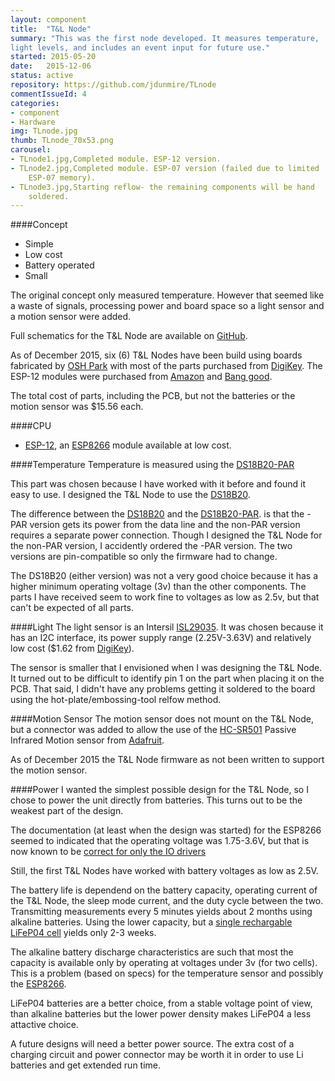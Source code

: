```yaml
---
layout: component
title:  "T&L Node"
summary: "This was the first node developed. It measures temperature,
light levels, and includes an event input for future use."
started: 2015-05-20
date:   2015-12-06
status: active
repository: https://github.com/jdunmire/TLnode
commentIssueId: 4
categories:
- component
- Hardware
img: TLnode.jpg
thumb: TLnode_70x53.png
carousel:
- TLnode1.jpg,Completed module. ESP-12 version.
- TLnode2.jpg,Completed module. ESP-07 version (failed due to limited
    ESP-07 memory).
- TLnode3.jpg,Starting reflow- the remaining components will be hand
    soldered.
---
```

####Concept
  * Simple
  * Low cost
  * Battery operated
  * Small

The original concept only measured temperature. However that seemed like
a waste of signals, processing power and board space so a light sensor
and a motion sensor were added.

Full schematics for the T&L Node are available on
[GitHub](https://github.com/jdunmire/TLnode).

As of December 2015, six (6) T&L Nodes have been build using boards
fabricated by [OSH Park](https://oshpark.com) with most of the parts
purchased from [DigiKey](http://www.digikey.com/). The ESP-12 modules
were purchased from [Amazon](https://www.amazon.com/) and
[Bang good](http://www.banggood.com).

The total cost of parts, including the PCB, but not the batteries or the motion
sensor was $15.56 each.

####CPU
  * [ESP-12](http://www.esp8266.com/wiki/doku.php?id=esp8266-module-family#esp-12),
  an [ESP8266](https://nurdspace.nl/ESP8266) module available at low cost.

####Temperature
Temperature is measured using the
[DS18B20-PAR][PAR]

[PAR]: https://www.maximintegrated.com/en/products/analog/sensors-and-sensor-interface/DS18B20-PAR.html

This part was chosen because I have worked with it before and found it
easy to use. I designed the T&L Node to use the
[DS18B20][nonPAR].

[nonPAR]: https://www.maximintegrated.com/en/products/analog/sensors-and-sensor-interface/DS18B20.html

The difference between the
[DS18B20][nonPAR]
and the 
[DS18B20-PAR][PAR].
is that the -PAR version gets its power from the data line and the
non-PAR version requires a separate power connection. Though I designed the T&L
Node for the non-PAR version, I accidently ordered the -PAR version.
The two versions are pin-compatible so only the firmware had to change.

The  DS18B20 (either version) was not a very good choice because it has
a higher minimum operating voltage (3v) than the other components. The
parts I have received seem to work fine to voltages as low as 2.5v, but
that can't be expected of all parts.

####Light
The light sensor is an Intersil [ISL29035][ISL]. It was chosen because
it has an I2C interface, its power supply range (2.25V-3.63V) and
relatively low cost ($1.62 from
[DigiKey](https://www.digikey.com/product-search/en?keywords=ISL29035IROZ-T7-ND])).

The sensor is smaller that I envisioned when I was designing the T&L
Node. It turned out to be difficult to identify pin 1 on the part when
placing it on the PCB. That said, I didn't have any problems getting it
soldered to the board using the hot-plate/embossing-tool relfow method.


[ISL]: http://www.intersil.com/en/products/optoelectronics/ambient-light-sensors/light-to-digital-sensors/ISL29035.html

####Motion Sensor
The motion sensor does not mount on the T&L Node, but a connector was
added to allow the use of the [HC-SR501][SR501] Passive Infrared Motion
sensor from [Adafruit][ada_SR501].

As of December 2015 the T&L Node firmware as not been written to support
the motion sensor.

[SR501]: http://www.electrodragon.com/w/index.php?title=HC-SR501_PIR_Motion_Sensor_%28Passive_Infrared_Sensor%29
[ada_SR501]: https://www.adafruit.com/products/189

####Power
I wanted the simplest possible design for the T&L Node, so I chose to
power the unit directly from batteries. This turns out to be the weakest
part of the design.

The documentation (at least when the design was started) for the ESP8266
seemed to indicated that the operating voltage was 1.75-3.6V, but that
is now known to be [correct for only the IO
drivers][vRange]

[vRange]:http://forum.makehackvoid.com/t/esp8266-operating-voltage-range-and-sleep-current/286

Still, the first T&L Nodes have worked with battery voltages as low as
2.5V.

The battery life is dependend on the battery capacity, operating current
of the T&L Node, the sleep mode current, and the duty cycle between the
two. Transmitting measurements every 5 minutes yields about 2 months using alkaline
batteries. Using the lower capacity, but a [single rechargable LiFeP04 cell][LiFeP04]
yields only 2-3 weeks.

[LiFeP04]: http://www.batteryspace.com/lifepo4-rechargeable-14505-cell-3-2v-600-mah-0-6a-rate-2-22wh-button-top-standard-aa-size-0-18----un38-3-passed-ndgr.aspx

The alkaline battery discharge characteristics are such that most the capacity is
available only by operating at voltages under 3v (for two cells). This is a problem
(based on specs) for the temperature sensor and possibly the [ESP8266][vRange].

LiFeP04 batteries are a better choice, from a stable voltage point of view, than alkaline
batteries but the lower power density makes LiFeP04 a less attactive choice.

A future designs will need a better power source. The extra cost of a charging
circuit and power connector may be worth it in order to use Li batteries and get
extended run time.

